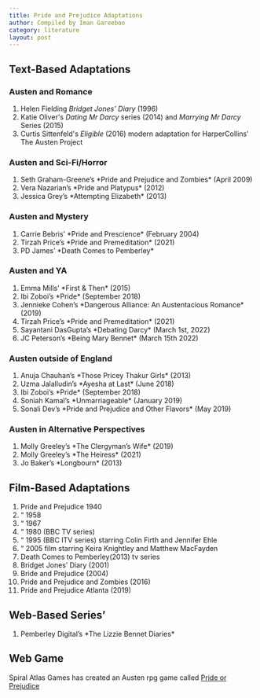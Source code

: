 ```yaml
---
title: Pride and Prejudice Adaptations
author: Compiled by Iman Gareeboo
category: literature
layout: post
---
```


## Text-Based Adaptations

### Austen and Romance
<ol>
<li>Helen Fielding <i>Bridget Jones’ Diary</i> (1996)</li>
<li>Katie Oliver's  <i>Dating Mr Darcy</i> series (2014) and <i>Marrying Mr Darcy</i> Series (2015)</li>
<li>Curtis Sittenfeld's <i>Eligible</i> (2016) modern adaptation for HarperCollins' The Austen Project</li>
</ol>

### Austen and Sci-Fi/Horror
<ol>
<li>Seth Graham-Greene’s *Pride and Prejudice and Zombies* (April 2009)</li>
<li>Vera Nazarian’s *Pride and Platypus* (2012)</li>
<li>Jessica Grey’s *Attempting Elizabeth* (2013)</li>
</ol>

### Austen and Mystery
<ol>
<li>Carrie Bebris’ *Pride and Prescience* (February 2004)</li>
<li>Tirzah Price’s *Pride and Premeditation* (2021)</li>
<li>PD James’ *Death Comes to Pemberley*</li>
</ol>

### Austen and YA 
<ol>
<li>Emma Mills’ *First & Then* (2015)</li>
<li>Ibi Zoboi’s *Pride* (September 2018)</li>
<li>Jennieke Cohen’s *Dangerous Alliance: An Austentacious Romance* (2019)</li>
<li>Tirzah Price’s *Pride and Premeditation* (2021)</li>
<li>Sayantani DasGupta’s *Debating Darcy* (March 1st, 2022)</li>
<li>JC Peterson’s *Being Mary Bennet* (March 15th 2022)</li>
</ol>

### Austen outside of England
<ol>
<li>Anuja Chauhan’s *Those Pricey Thakur Girls* (2013)</li>
<li>Uzma Jalalludin’s *Ayesha at Last* (June 2018)</li>
<li>Ibi Zoboi’s *Pride* (September 2018)</li>
<li>Soniah Kamal’s *Unmarriageable* (January 2019)</li>
<li>Sonali Dev’s *Pride and Prejudice and Other Flavors* (May 2019)</li>
</ol>

### Austen in Alternative Perspectives
<ol>
<li>Molly Greeley’s *The Clergyman’s Wife* (2019)</li> 
<li>Molly Greeley’s *The Heiress* (2021)</li>
<li>Jo Baker’s *Longbourn* (2013)</li>
</ol>

## Film-Based Adaptations
<ol>
<li>Pride and Prejudice 1940 </li>
<li>“ 1958 </li>
<li>“ 1967 </li>
<li>“ 1980 (BBC TV series) </li>
<li>“ 1995 (BBC ITV series) starring Colin Firth and Jennifer Ehle</li>
<li>“ 2005 film starring Keira Knightley and Matthew MacFayden</li>
<li>Death Comes to Pemberley(2013) tv series</li>
<li>Bridget Jones’ Diary (2001)</li>
<li>Bride and Prejudice (2004)</li>
<li>Pride and Prejudice and Zombies (2016)</li>
<li>Pride and Prejudice Atlanta (2019)</li>
</ol>

## Web-Based Series’
<ol>
<li>Pemberley Digital’s *The Lizzie Bennet Diaries*</li>
</ol>

## Web Game
Spiral Atlas Games has created an Austen rpg game called [Pride or Prejudice](https://spiralatlas.itch.io/pride-or-prejudice) 
